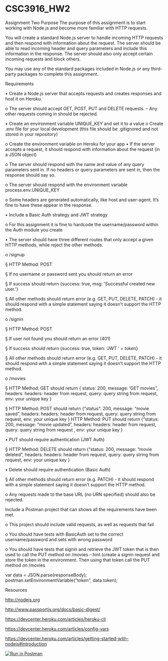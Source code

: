 # CSC3916_HW2
Assignment Two
Purpose
The purpose of this assignment is to start working with Node.js and become more familiar with
HTTP requests.

You will create a standard Node.js server to handle incoming HTTP requests and then respond with
information about the request. The server should be able to read incoming header and query
parameters and include this information in the response. The server should also only accept certain
incoming requests and block others.

You may use any of the standard packages included in Node.js or any third-party packages to
complete this assignment. 

Requirements

• Create a Node.js server that accepts requests and creates responses and host it on Heroku.

o The  server  should  accept  GET,  POST,  PUT  and  DELETE  requests.  –  Any  other
requests coming in should be rejected.

• Create an environment variable UNIQUE_KEY and set it to a value
o Create .env file for your local development (this file should be .gitignored and not
stored in your repository)

o Create the environment variable on Heroku for your app
• If the server accepts a request, it should respond with information about the request (in a
JSON object)

o The server should respond with the name and value of any query parameters
sent in. If no headers or query parameters are sent in, then the response should
say so.

o The  server  should  respond  with  the  environment  variable
process.env.UNIQUE_KEY

o Some headers are generated automatically, like host and user-agent. It’s fine to
have these appear in the response.

• Include a Basic Auth strategy and JWT strategy

o For this assignment it is fine to hardcode the username/password within the Auth
module you create

• The server should have three different routes that only accept a given HTTP methods,
while reject the other methods.

o /signup

§ HTTP Method: POST 

§ If no username or password sent you should return an error

§ If success should return {success: true, msg: 'Successful created
new user.'}

§ All other methods should return error (e.g. GET, PUT, DELETE, PATCH) -
it should respond with a simple statement saying it doesn’t support the
HTTP method.

o /signin

§ HTTP Method: POST  

§ If user not found you should return an error (401)

§ If success should return {success: true, token: 'JWT ' + token}

§ All other methods should return error (e.g. GET, PUT, DELETE, PATCH) -
it should respond with a simple statement saying it doesn’t support the
HTTP method.

o /movies

§ HTTP Method: GET should return { status: 200, message: ‘GET movies”,
headers:  headers:  header from request,    query:  query string from
request, env: your unique key  }

§ HTTP  Method:  POST  should  return  {“status”:  200,  message:  “movie
saved”, headers: headers: header from request,  query: query string
from request, env: your unique key  }
HTTP  Method:  PUT  should  return  {“status:  200,  message:  “movie
updated”, headers: headers: header from request,  query: query string
from request , env: your unique key  }

• PUT should require authentication (JWT Auth)

§ HTTP  Method:  DELETE  should  return  {“status:  200,  message:  “movie
deleted”, headers: headers: header from request,  query: query string
from request, env: your unique key  }

• Delete should require authentication (Basic Auth)

§ All other methods should return error (e.g. PATCH) - it should respond
with a simple statement saying it doesn’t support the HTTP method.

o Any requests made to the base URL (no URN specified) should also be rejected.  

Include a Postman project that can shows all the requirements have been met.

o This project should include valid requests, as well as requests that fail  

o You should have tests with BasicAuth set to the correct username/password and
sets with wrong password

o You should have tests that signin and retrieve the JWT token that is then used to
call the PUT method on /movies – hint (create a signin request and store the
token in the environment.  Then using that token call the PUT method on 
/movies 

var data = JSON.parse(responseBody);
postman.setEnvironmentVariable("token", data.token); 

Resources

http://nodejs.org

http://www.passportjs.org/docs/basic-digest/

https://devcenter.heroku.com/articles/heroku-cli  

https://devcenter.heroku.com/articles/config-vars  

https://devcenter.heroku.com/articles/getting-started-with-nodejs#introduction 
 
[![Run in Postman](https://run.pstmn.io/button.svg)](https://app.getpostman.com/run-collection/0fd090f170aee461cd16?action=collection%2Fimport)
